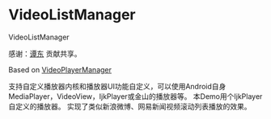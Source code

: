 # VideoListManager
VideoListManager

感谢：[谭东](https://github.com/jaychou2012)  贡献共享。


Based on [VideoPlayerManager](https://github.com/danylovolokh/VideoPlayerManager)


支持自定义播放器内核和播放器UI功能自定义，可以使用Android自身MediaPlayer，VideoView，IjkPlayer或金山的播放器等。
本Demo用个IjkPlayer自定义的播放器。
实现了类似新浪微博、网易新闻视频滚动列表播放的效果。


